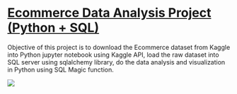 # [Ecommerce Data Analysis Project (Python + SQL)](https://github.com/vermaparul85/E2E-Data-Analytics-Projects/tree/main/Ecommerce-Data-Analysis)
Objective of this project is to download the Ecommerce dataset from Kaggle into Python jupyter notebook using Kaggle API, load the raw dataset into SQL server using sqlalchemy library, do the data analysis and visualization in Python using SQL Magic function.

![](https://github.com/vermaparul85/Portfolio/blob/main/Images/Ecommerce-image.png)
